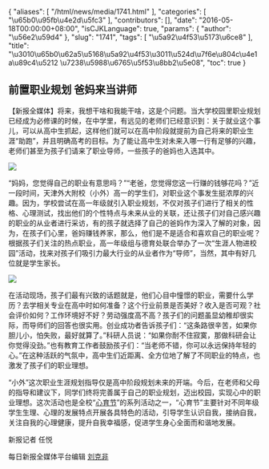 {
    "aliases": [
        "/html/news/media/1741.html"
    ],
    "categories": [
        "\u65b0\u95fb\u4e2d\u5fc3"
    ],
    "contributors": [],
    "date": "2016-05-18T00:00:00+08:00",
    "isCJKLanguage": true,
    "params": {
        "author": "\u56e2\u59d4"
    },
    "slug": "1741",
    "tags": [
        "\u5a92\u4f53\u5173\u6ce8"
    ],
    "title": "\u3010\u65b0\u62a5\u5168\u5a92\u4f53\u3011\u524d\u7f6e\u804c\u4e1a\u89c4\u5212 \u7238\u5988\u6765\u5f53\u8bb2\u5e08",
    "toc": true
}
## 前置职业规划 爸妈来当讲师








【新报全媒体】将来，我想干啥和我能干啥，这是个问题。当大学校园里职业规划已经成为必修课的时候，在中学里，有远见的老师们已经意识到：关于就业这个事儿，可以从高中生抓起，这样他们就可以在高中阶段就提前为自己将来的职业生涯“助跑”，并且明确高考的目标。为了能让高中生对未来入哪一行有足够的兴趣，老师们甚至为孩子们请来了职业导师，一些孩子的爸妈也入选其中。




![](https://cdn.tfls.online/mirror/full/253e8ebff8999318eeda6363a66bdfedc2fe518c.jpg)




“妈妈，您觉得自己的职业有意思吗？”“老爸，您觉得您这一行赚的钱够花吗？”近一段时间，天津外大附校（小外）高一的学生们，对职业这个事发生挺浓厚的兴趣。因为，学校尝试在高一年级就引入职业规划，不仅对孩子们进行了相关的性格、心理测试，找出他们的个性特点与未来从业的关联，还让孩子们对自己感兴趣的职业的从业者进行采访，有的孩子就选择了自己的爸妈作为深入了解的对象，因为，在孩子们心里，爸妈赚钱养家，那么，他们是不是适合和喜欢自己的职业呢？根据孩子们关注的热点职业，高一年级组与德育处联合举办了一次“生涯人物进校园”活动，找来对孩子们吸引力最大行业的从业者作为“导师”，当然，其中有好几位就是学生家长。




![](https://cdn.tfls.online/mirror/full/4f954d9888636077566a7621aef822ebb854b14b.jpg)









在活动现场，孩子们最有兴致的话题就是，他们心目中憧憬的职业，需要什么学历？去学相关专业在高中时如何准备？这个行业前景是否美好？收入是否可观？社会评价如何？工作环境好不好？劳动强度高不高？孩子们的问题虽显幼稚却很实际，而导师们的回答也很实用。创业成功者告诉孩子们：“这条路很辛苦，如果你胆儿小，怕失败，最好就算了。”科研人员说：“如果你耐不住寂寞，那做科研会让你觉得没劲。”也有教育工作者鼓励孩子们：“当老师不错，你可以永远保持年轻的心。”在这种活跃的气氛中，高中生们近距离、全方位地了解了不同职业的特点，也激发了孩子们的职业理想。




“小外”这次职业生涯规划指导仅是高中阶段规划未来的开端。今后，在老师和父母的指导和建议下，同学们终将完善属于自己的职业规划，迈出校园，实现心中的职业理想。这次活动也是全校“[心育节](http://zm.mrxbapp.com/newsTrans?u=http://mrxbapp.com/__MMN__/qkw:%E5%BF%83%E8%82%B2%E8%8A%82)”的系列活动之一，“心育节”主要针对不同年级学生生理、心理的发展特点开展各具特色的活动，引导学生认识自我，接纳自我，关注自我的心理健康，提升自我幸福感，促进学生身心全面而和谐地发展。




新报记者 任悦




每日新报全媒体平台编辑 [刘克非](http://zm.mrxbapp.com/newsTrans?u=http://mrxbapp.com/__MMN__/qkw:%E5%88%98%E5%85%8B%E9%9D%9E)








  
